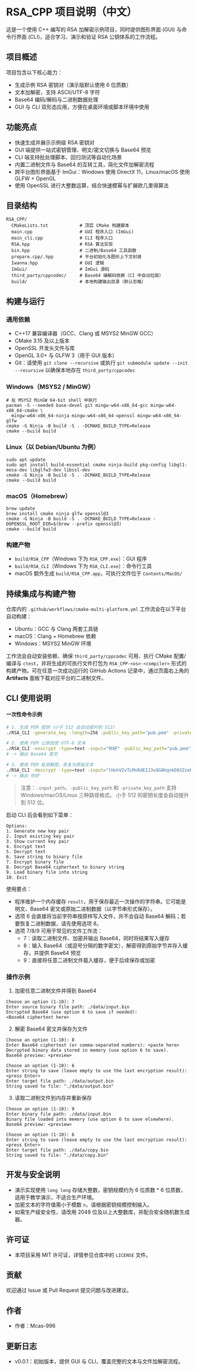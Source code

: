 # RSA_CPP 项目说明（中文）

这是一个使用 C++ 编写的 RSA 加解密示例项目，同时提供图形界面 (GUI) 与命令行界面 (CLI)，适合学习、演示和验证 RSA 公钥体系的工作流程。

## 项目概述

项目包含以下核心能力：
- 生成示例 RSA 密钥对（演示版默认使用 6 位质数）
- 文本加解密，支持 ASCII/UTF-8 字符
- Base64 编码/解码与二进制数据处理
- GUI 与 CLI 双形态应用，方便在桌面环境或脚本环境中使用

## 功能亮点

- 快速生成并展示示例级 RSA 密钥对
- GUI 端提供一站式密钥管理、明文/密文切换与 Base64 预览
- CLI 端支持批处理脚本、回归测试等自动化场景
- 内置二进制文件与 Base64 的互转工具，简化文件加解密流程
- 跨平台图形界面基于 ImGui：Windows 使用 DirectX 11，Linux/macOS 使用 GLFW + OpenGL
- 使用 OpenSSL 进行大整数运算，结合快速模幂与扩展欧几里得算法

## 目录结构

```
RSA_CPP/
  CMakeLists.txt            # 顶层 CMake 构建脚本
  main.cpp                  # GUI 程序入口 (ImGui)
  main_cli.cpp              # CLI 程序入口
  RSA.hpp                   # RSA 算法实现
  bin.hpp                   # 二进制/Base64 工具函数
  prepare.cpp/.hpp          # 平台初始化与图形上下文封装
  Iwanna.hpp                # GUI 逻辑
  ImGui/                    # ImGui 源码
  third_party/cppcodec/     # Base64 编解码依赖（CI 中自动拉取）
  build/                    # 本地构建输出目录（默认忽略）
```

## 构建与运行

### 通用依赖
- C++17 兼容编译器（GCC、Clang 或 MSYS2 MinGW GCC）
- CMake 3.15 及以上版本
- OpenSSL 开发头文件与库
- OpenGL 3.0+ 与 GLFW 3（用于 GUI 版本）
- Git：请使用 `git clone --recursive` 或执行 `git submodule update --init --recursive` 以确保本地存在 `third_party/cppcodec`

### Windows（MSYS2 / MinGW）
```
# 在 MSYS2 MinGW 64-bit shell 中执行
pacman -S --needed base-devel git mingw-w64-x86_64-gcc mingw-w64-x86_64-cmake \
  mingw-w64-x86_64-ninja mingw-w64-x86_64-openssl mingw-w64-x86_64-glfw
cmake -G Ninja -B build -S . -DCMAKE_BUILD_TYPE=Release
cmake --build build
```

### Linux（以 Debian/Ubuntu 为例）
```
sudo apt update
sudo apt install build-essential cmake ninja-build pkg-config libgl1-mesa-dev libglfw3-dev libssl-dev
cmake -G Ninja -B build -S . -DCMAKE_BUILD_TYPE=Release
cmake --build build
```

### macOS（Homebrew）
```
brew update
brew install cmake ninja glfw openssl@3
cmake -G Ninja -B build -S . -DCMAKE_BUILD_TYPE=Release -DOPENSSL_ROOT_DIR=$(brew --prefix openssl@3)
cmake --build build
```

### 构建产物
- `build/RSA_CPP`（Windows 下为 `RSA_CPP.exe`）：GUI 程序
- `build/RSA_CLI`（Windows 下为 `RSA_CLI.exe`）：命令行工具
- macOS 额外生成 `build/RSA_CPP.app`，可执行文件位于 `Contents/MacOS/`

## 持续集成与构建产物

仓库内的 `.github/workflows/cmake-multi-platform.yml` 工作流会在以下平台自动构建：
- Ubuntu：GCC 与 Clang 两套工具链
- macOS：Clang + Homebrew 依赖
- Windows：MSYS2 MinGW 环境

工作流会自动安装依赖、确保 `third_party/cppcodec` 可用、执行 CMake 配置/编译与 `ctest`，并将生成的可执行文件打包为 `RSA_CPP-<os>-<compiler>` 形式的构建产物。可在任意一次成功运行的 GitHub Actions 记录中，通过页面右上角的 **Artifacts** 面板下载对应平台的二进制文件。

## CLI 使用说明
#### 一次性命令示例
```bash
# 1. 生成 PEM 密钥（小于 512 会自动提升到 512）
./RSA_CLI -generate_key -length=256 -public_key_path="pub.pem" -private_key_path="priv.pem"

# 2. 使用 PEM 公钥加密 UTF-8 文本
./RSA_CLI -enscrypt -type=text -input="你好" -public_key_path="pub.pem"
# -> 输出 Base64 密文

# 3. 使用 PEM 私钥解密，恢复为原始文本
./RSA_CLI -descrypt -type=text -input="lHohV2vTLMsRdEIJ3v8G8KqnkD83ZzeKUwKa+GshZcFhxxG++TmhRCuzmhQJuk4EFbcTYgZDWBLLLmLXoTq4lw==" -private_key_path="priv.pem"
# -> 输出 你好
```

> 注意：`-input_path`、`-public_key_path` 和 `-private_key_path` 支持 Windows/macOS/Linux 三种路径格式。
> 小于 512 的密钥长度会自动提升到 512 位。

启动 CLI 后会看到如下菜单：
```
Options:
1. Generate new key pair
2. Input existing key pair
3. Show current key pair
4. Encrypt text
5. Decrypt text
6. Save string to binary file
7. Encrypt binary file
8. Decrypt Base64 ciphertext to binary string
9. Load binary file into string
10. Exit
```

使用要点：
- 程序维护一个内存缓存 `result`，用于保存最近一次操作的字符串。它可能是明文、Base64 密文或原始二进制数据（以字节串形式保存）。
- 选项 6 会直接将当前字符串按原样写入文件，并不会自动 Base64 解码；若要恢复二进制数据，请先使用选项 8。
- 选项 7/8/9 可用于常见的文件工作流：
  - 7：读取二进制文件、加密并输出 Base64，同时将结果写入缓存
  - 8：输入 Base64（或逗号分隔的数字密文），解密得到原始字节并存入缓存，并提供 Base64 预览
  - 9：直接将任意二进制文件载入缓存，便于后续保存或加密

### 操作示例

1) 加密任意二进制文件并得到 Base64
```
Choose an option (1-10): 7
Enter source binary file path: ./data/input.bin
Encrypted Base64 (use option 6 to save if needed):
<Base64 ciphertext here>
```

2) 解密 Base64 密文并保存为文件
```
Choose an option (1-10): 8
Enter Base64 ciphertext (or comma-separated numbers): <paste here>
Decrypted binary data stored in memory (use option 6 to save).
Base64 preview: <preview>

Choose an option (1-10): 6
Enter string to save (leave empty to use the last encryption result):
<press Enter>
Enter target file path: ./data/output.bin
String saved to file: "./data/output.bin"
```

3) 读取二进制文件到内存并重新保存
```
Choose an option (1-10): 9
Enter binary file path: ./data/input.bin
Binary file loaded into memory (use option 6 to save elsewhere).
Base64 preview: <preview>

Choose an option (1-10): 6
Enter string to save (leave empty to use the last encryption result):
<press Enter>
Enter target file path: ./data/copy.bin
String saved to file: "./data/copy.bin"
```

## 开发与安全说明

- 演示实现使用 `long long` 存储大整数，密钥规模约为 6 位质数 * 6 位质数，适用于教学演示，不适合生产环境。
- 加密文本的字符值需小于模数 `n`，请根据密钥规模控制输入。
- 如需生产级安全性，请改用 2048 位及以上大整数库，并配合安全随机数生成器。

## 许可证

- 本项目采用 MIT 许可证，详情参见仓库中的 `LICENSE` 文件。

## 贡献

欢迎通过 Issue 或 Pull Request 提交问题与改进建议。

## 作者

- 作者：Mcas-996

## 更新日志

- v0.0.1：初始版本，提供 GUI 与 CLI，覆盖完整的文本与文件加解密流程。
